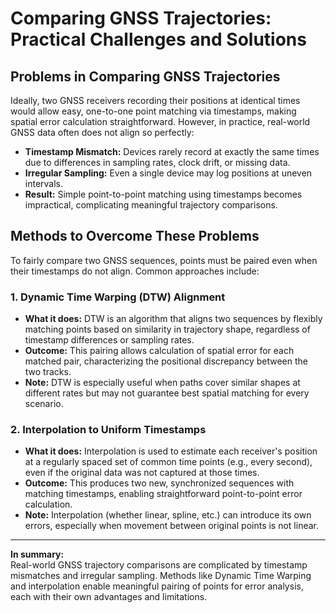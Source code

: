 # Comparing GNSS Trajectories: Practical Challenges and Solutions

## Problems in Comparing GNSS Trajectories

Ideally, two GNSS receivers recording their positions at identical times would allow easy, one-to-one point matching via timestamps, making spatial error calculation straightforward. However, in practice, real-world GNSS data often does not align so perfectly:

- **Timestamp Mismatch:** Devices rarely record at exactly the same times due to differences in sampling rates, clock drift, or missing data.
- **Irregular Sampling:** Even a single device may log positions at uneven intervals.
- **Result:** Simple point-to-point matching using timestamps becomes impractical, complicating meaningful trajectory comparisons.

## Methods to Overcome These Problems

To fairly compare two GNSS sequences, points must be paired even when their timestamps do not align. Common approaches include:

### 1. Dynamic Time Warping (DTW) Alignment

- **What it does:** DTW is an algorithm that aligns two sequences by flexibly matching points based on similarity in trajectory shape, regardless of timestamp differences or sampling rates.
- **Outcome:** This pairing allows calculation of spatial error for each matched pair, characterizing the positional discrepancy between the two tracks.
- **Note:** DTW is especially useful when paths cover similar shapes at different rates but may not guarantee best spatial matching for every scenario.

### 2. Interpolation to Uniform Timestamps

- **What it does:** Interpolation is used to estimate each receiver's position at a regularly spaced set of common time points (e.g., every second), even if the original data was not captured at those times.
- **Outcome:** This produces two new, synchronized sequences with matching timestamps, enabling straightforward point-to-point error calculation.
- **Note:** Interpolation (whether linear, spline, etc.) can introduce its own errors, especially when movement between original points is not linear.

---

**In summary:**  
Real-world GNSS trajectory comparisons are complicated by timestamp mismatches and irregular sampling. Methods like Dynamic Time Warping and interpolation enable meaningful pairing of points for error analysis, each with their own advantages and limitations.
